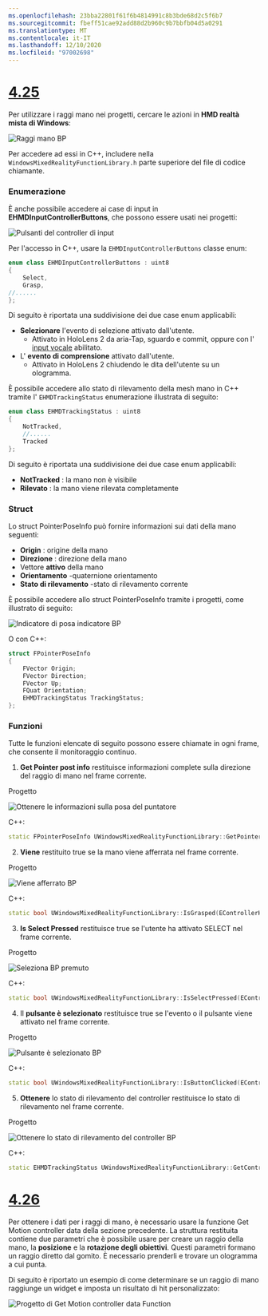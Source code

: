 ```yaml
---
ms.openlocfilehash: 23bba22801f61f6b4814991c8b3bde68d2c5f6b7
ms.sourcegitcommit: fbeff51cae92add88d2b960c9b7bbfb04d5a0291
ms.translationtype: MT
ms.contentlocale: it-IT
ms.lasthandoff: 12/10/2020
ms.locfileid: "97002698"
---
```

# <a name="425"></a>[4.25](#tab/425)

Per utilizzare i raggi mano nei progetti, cercare le azioni in **HMD realtà mista di Windows**:

![Raggi mano BP](../images/unreal/hand-rays-bp.png)

Per accedere ad essi in C++, includere nella `WindowsMixedRealityFunctionLibrary.h` parte superiore del file di codice chiamante.

### <a name="enum"></a>Enumerazione

È anche possibile accedere ai case di input in **EHMDInputControllerButtons**, che possono essere usati nei progetti:

![Pulsanti del controller di input](../images/unreal/input-controller-buttons.png)

Per l'accesso in C++, usare la `EHMDInputControllerButtons` classe enum:
```cpp
enum class EHMDInputControllerButtons : uint8
{
    Select,
    Grasp,
//......
};
```

Di seguito è riportata una suddivisione dei due case enum applicabili:

* **Selezionare** l'evento di selezione attivato dall'utente.
    * Attivato in HoloLens 2 da aria-Tap, sguardo e commit, oppure con l' [input vocale](../unreal-voice-input.md) abilitato.
* L' **evento di comprensione** attivato dall'utente.
    * Attivato in HoloLens 2 chiudendo le dita dell'utente su un ologramma.

È possibile accedere allo stato di rilevamento della mesh mano in C++ tramite l' `EHMDTrackingStatus` enumerazione illustrata di seguito:

```cpp
enum class EHMDTrackingStatus : uint8
{
    NotTracked,
    //......
    Tracked
};
```

Di seguito è riportata una suddivisione dei due case enum applicabili:

* **NotTracked** : la mano non è visibile
* **Rilevato** : la mano viene rilevata completamente

### <a name="struct"></a>Struct

Lo struct PointerPoseInfo può fornire informazioni sui dati della mano seguenti:

* **Origin** : origine della mano
* **Direzione** : direzione della mano
* Vettore **attivo** della mano
* **Orientamento** -quaternione orientamento
* **Stato di rilevamento** -stato di rilevamento corrente

È possibile accedere allo struct PointerPoseInfo tramite i progetti, come illustrato di seguito:

![Indicatore di posa indicatore BP](../images/unreal/pointer-pose-info-bp.png)

O con C++:

```cpp
struct FPointerPoseInfo
{
    FVector Origin;
    FVector Direction;
    FVector Up;
    FQuat Orientation;
    EHMDTrackingStatus TrackingStatus;
};
```

### <a name="functions"></a>Funzioni

Tutte le funzioni elencate di seguito possono essere chiamate in ogni frame, che consente il monitoraggio continuo.

1. **Get Pointer post info** restituisce informazioni complete sulla direzione del raggio di mano nel frame corrente.

Progetto

![Ottenere le informazioni sulla posa del puntatore](../images/unreal/get-pointer-pose-info.png)

C++:
```cpp
static FPointerPoseInfo UWindowsMixedRealityFunctionLibrary::GetPointerPoseInfo(EControllerHand hand);
```

2. **Viene** restituito true se la mano viene afferrata nel frame corrente.

Progetto

![Viene afferrato BP](../images/unreal/is-grasped-bp.png)

C++:
```cpp
static bool UWindowsMixedRealityFunctionLibrary::IsGrasped(EControllerHand hand);
```

3. **Is Select Pressed** restituisce true se l'utente ha attivato SELECT nel frame corrente.

Progetto

![Seleziona BP premuto](../images/unreal/is-select-pressed-bp.png)

C++:
```cpp
static bool UWindowsMixedRealityFunctionLibrary::IsSelectPressed(EControllerHand hand);
```

4. Il **pulsante è selezionato** restituisce true se l'evento o il pulsante viene attivato nel frame corrente.

Progetto

![Pulsante è selezionato BP](../images/unreal/is-button-clicked-bp.png)

C++:
```cpp
static bool UWindowsMixedRealityFunctionLibrary::IsButtonClicked(EControllerHand hand, EHMDInputControllerButtons button);
```

5. **Ottenere** lo stato di rilevamento del controller restituisce lo stato di rilevamento nel frame corrente.

Progetto

![Ottenere lo stato di rilevamento del controller BP](../images/unreal/get-controller-tracking-status-bp.png)

C++:
```cpp
static EHMDTrackingStatus UWindowsMixedRealityFunctionLibrary::GetControllerTrackingStatus(EControllerHand hand);
```
# <a name="426"></a>[4.26](#tab/426)

Per ottenere i dati per i raggi di mano, è necessario usare la funzione Get Motion controller data della sezione precedente. La struttura restituita contiene due parametri che è possibile usare per creare un raggio della mano, la **posizione** e la **rotazione degli obiettivi**. Questi parametri formano un raggio diretto dal gomito. È necessario prenderli e trovare un ologramma a cui punta.

Di seguito è riportato un esempio di come determinare se un raggio di mano raggiunge un widget e imposta un risultato di hit personalizzato:

![Progetto di Get Motion controller data Function](../images/unreal-hand-tracking-img-04.png) 